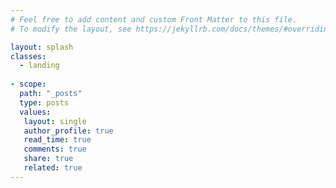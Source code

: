 ```yaml
---
# Feel free to add content and custom Front Matter to this file.
# To modify the layout, see https://jekyllrb.com/docs/themes/#overriding-theme-defaults

layout: splash
classes:
  - landing
  
- scope:
  path: "_posts"
  type: posts
  values:
   layout: single
   author_profile: true
   read_time: true
   comments: true
   share: true
   related: true
---
```

